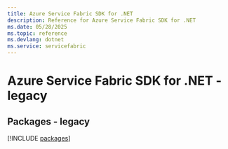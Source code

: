 ```yaml
---
title: Azure Service Fabric SDK for .NET
description: Reference for Azure Service Fabric SDK for .NET
ms.date: 05/28/2025
ms.topic: reference
ms.devlang: dotnet
ms.service: servicefabric
---
```

# Azure Service Fabric SDK for .NET - legacy
## Packages - legacy
[!INCLUDE [packages](service-fabric-index.md)]